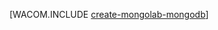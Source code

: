 ﻿<properties title="How to use MongoLab to Create a MongoDB database in Azure" pageTitle="MongoLab을 사용하여 Azure에서 MongoDB 데이터베이스를 만드는 방법" metaKeywords="MongoLab MongoDB Azure" description="Azure에서 MongoLab을 사용하여 MongoDB 데이터베이스를 만드는 방법에 대해 알아봅니다." documentationCenter="PHP" services="" authors="chris@mongolab.com, eric@mongolab.com" manager="mongolab" />

<tags ms.service="multiple" ms.workload="na" ms.tgt_pltfrm="na" ms.devlang="PHP" ms.topic="article" ms.date="11/17/2014" ms.author="chris@mongolab.com" />

[WACOM.INCLUDE [create-mongolab-mongodb](../includes/create-mongolab-mongodb.md)]

<!--HONumber=35.2-->
